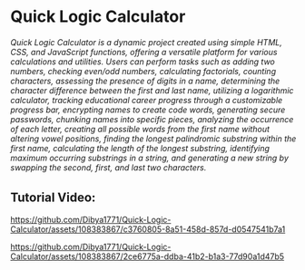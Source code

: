 # Quick Logic Calculator
###### Quick Logic Calculator is a dynamic project created using simple HTML, CSS, and JavaScript functions, offering a versatile platform for various calculations and utilities. Users can perform tasks such as adding two numbers, checking even/odd numbers, calculating factorials, counting characters, assessing the presence of digits in a name, determining the character difference between the first and last name, utilizing a logarithmic calculator, tracking educational career progress through a customizable progress bar, encrypting names to create code words, generating secure passwords, chunking names into specific pieces, analyzing the occurrence of each letter, creating all possible words from the first name without altering vowel positions, finding the longest palindromic substring within the first name, calculating the length of the longest substring, identifying maximum occurring substrings in a string, and generating a new string by swapping the second, first, and last two characters.  
## Tutorial Video:


https://github.com/Dibya1771/Quick-Logic-Calculator/assets/108383867/c3760805-8a51-458d-857d-d0547541b7a1  

https://github.com/Dibya1771/Quick-Logic-Calculator/assets/108383867/2ce6775a-ddba-41b2-b1a3-77d90a1d47b5

